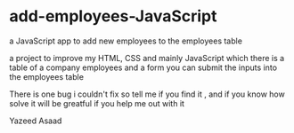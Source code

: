# add-employees-JavaScript
a JavaScript app to add new employees to the employees table

a project to improve my HTML, CSS and mainly JavaScript which there is a table of a company employees 
and a form you can submit the inputs into the employees table 

There is one bug i couldn't fix so tell me if you find it , and if you know how solve it will be greatful if you help me out with it 

Yazeed Asaad
